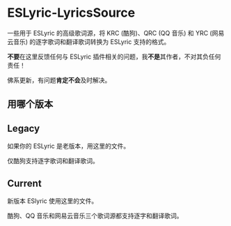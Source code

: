 # ESLyric-LyricsSource

一些用于 ESLyric 的高级歌词源，将 KRC (酷狗)、QRC (QQ 音乐) 和 YRC (网易云音乐) 的逐字歌词和翻译歌词转换为 ESLyric 支持的格式。

**不要**在这里反馈任何与 ESLyric 插件相关的问题，我**不是**其作者，不对其负任何责任！

佛系更新，有问题**肯定不会**及时解决。

## 用哪个版本

## Legacy

如果你的 ESLyric 是老版本，用这里的文件。

仅酷狗支持逐字歌词和翻译歌词。

## Current

新版本 ESlyric 使用这里的文件。

酷狗、QQ 音乐和网易云音乐三个歌词源都支持逐字和翻译歌词。
